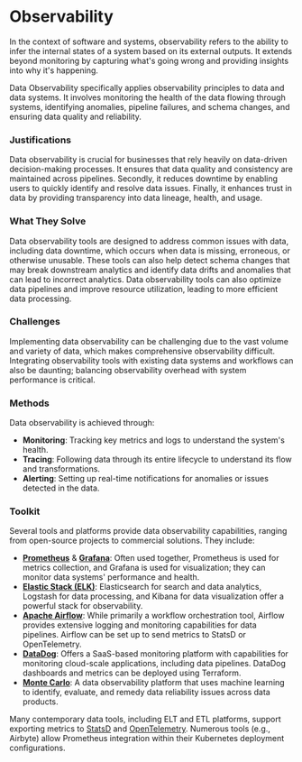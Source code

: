 # Observability

In the context of software and systems, observability refers to the ability to infer the internal states of a system based on its external outputs.
It extends beyond monitoring by capturing what's going wrong and providing insights into why it's happening.

Data Observability specifically applies observability principles to data and data systems.
It involves monitoring the health of the data flowing through systems, identifying anomalies, pipeline failures, and schema changes, and ensuring data quality and reliability.

### Justifications

Data observability is crucial for businesses that rely heavily on data-driven decision-making processes. It ensures that data quality and consistency are maintained across pipelines.
Secondly, it reduces downtime by enabling users to quickly identify and resolve data issues.
Finally, it enhances trust in data by providing transparency into data lineage, health, and usage.

### What They Solve

Data observability tools are designed to address common issues with data, including data downtime, which occurs when data is missing, erroneous, or otherwise unusable.
These tools can also help detect schema changes that may break downstream analytics and identify data drifts and anomalies that can lead to incorrect analytics.
Data observability tools can also optimize data pipelines and improve resource utilization, leading to more efficient data processing.

### Challenges

Implementing data observability can be challenging due to the vast volume and variety of data, which makes comprehensive observability difficult. Integrating observability tools with existing data systems and workflows can also be daunting; balancing observability overhead with system performance is critical.

### Methods

Data observability is achieved through:

* **Monitoring**: Tracking key metrics and logs to understand the system's health.
* **Tracing**: Following data through its entire lifecycle to understand its flow and transformations.
* **Alerting**: Setting up real-time notifications for anomalies or issues detected in the data.

### Toolkit

Several tools and platforms provide data observability capabilities, ranging from open-source projects to commercial solutions. They include:

* [**Prometheus**](https://prometheus.io/) & [**Grafana**](https://grafana.com/): Often used together, Prometheus is used for metrics collection, and Grafana is used for visualization; they can monitor data systems' performance and health.
* [**Elastic Stack (ELK)**](https://www.elastic.co/elastic-stack/): Elasticsearch for search and data analytics, Logstash for data processing, and Kibana for data visualization offer a powerful stack for observability.
* [**Apache Airflow**](https://airflow.apache.org/docs/apache-airflow/stable/administration-and-deployment/logging-monitoring/index.html): While primarily a workflow orchestration tool, Airflow provides extensive logging and monitoring capabilities for data pipelines. Airflow can be set up to send metrics to StatsD or OpenTelemetry.
* [**DataDog**](https://www.datadoghq.com/): Offers a SaaS-based monitoring platform with capabilities for monitoring cloud-scale applications, including data pipelines. DataDog dashboards and metrics can be deployed using Terraform.
* [**Monte Carlo**](https://www.montecarlodata.com/): A data observability platform that uses machine learning to identify, evaluate, and remedy data reliability issues across data products.

Many contemporary data tools, including ELT and ETL platforms, support exporting metrics to [StatsD](https://github.com/etsy/statsd) and [OpenTelemetry](https://opentelemetry.io/).
Numerous tools (e.g., Airbyte) allow Prometheus integration within their Kubernetes deployment configurations.
